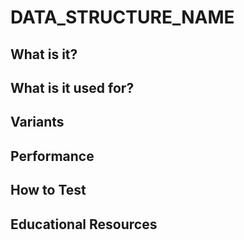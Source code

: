 # DATA_STRUCTURE_NAME

## What is it?

## What is it used for?

## Variants

## Performance

## How to Test

## Educational Resources
